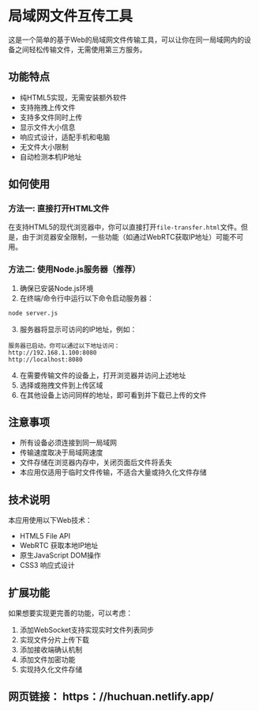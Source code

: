 # 局域网文件互传工具

这是一个简单的基于Web的局域网文件传输工具，可以让你在同一局域网内的设备之间轻松传输文件，无需使用第三方服务。

## 功能特点

- 纯HTML5实现，无需安装额外软件
- 支持拖拽上传文件
- 支持多文件同时上传
- 显示文件大小信息
- 响应式设计，适配手机和电脑
- 无文件大小限制
- 自动检测本机IP地址

## 如何使用

### 方法一: 直接打开HTML文件

在支持HTML5的现代浏览器中，你可以直接打开`file-transfer.html`文件。但是，由于浏览器安全限制，一些功能（如通过WebRTC获取IP地址）可能不可用。

### 方法二: 使用Node.js服务器（推荐）

1. 确保已安装Node.js环境
2. 在终端/命令行中运行以下命令启动服务器：

```bash
node server.js
```

3. 服务器将显示可访问的IP地址，例如：

```
服务器已启动，你可以通过以下地址访问：
http://192.168.1.100:8080
http://localhost:8080
```

4. 在需要传输文件的设备上，打开浏览器并访问上述地址
5. 选择或拖拽文件到上传区域
6. 在其他设备上访问同样的地址，即可看到并下载已上传的文件

## 注意事项

- 所有设备必须连接到同一局域网
- 传输速度取决于局域网速度
- 文件存储在浏览器内存中，关闭页面后文件将丢失
- 本应用仅适用于临时文件传输，不适合大量或持久化文件存储

## 技术说明

本应用使用以下Web技术：
- HTML5 File API
- WebRTC 获取本地IP地址
- 原生JavaScript DOM操作
- CSS3 响应式设计

## 扩展功能

如果想要实现更完善的功能，可以考虑：
1. 添加WebSocket支持实现实时文件列表同步
2. 实现文件分片上传下载
3. 添加接收端确认机制
4. 添加文件加密功能
5. 实现持久化文件存储 

## 网页链接： https：//huchuan.netlify.app/